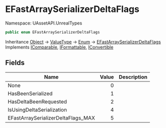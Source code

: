# EFastArraySerializerDeltaFlags

Namespace: UAssetAPI.UnrealTypes

```csharp
public enum EFastArraySerializerDeltaFlags
```

Inheritance [Object](https://docs.microsoft.com/en-us/dotnet/api/system.object) → [ValueType](https://docs.microsoft.com/en-us/dotnet/api/system.valuetype) → [Enum](https://docs.microsoft.com/en-us/dotnet/api/system.enum) → [EFastArraySerializerDeltaFlags](./uassetapi.unrealtypes.efastarrayserializerdeltaflags.md)<br>
Implements [IComparable](https://docs.microsoft.com/en-us/dotnet/api/system.icomparable), [IFormattable](https://docs.microsoft.com/en-us/dotnet/api/system.iformattable), [IConvertible](https://docs.microsoft.com/en-us/dotnet/api/system.iconvertible)

## Fields

| Name | Value | Description |
| --- | --: | --- |
| None | 0 |  |
| HasBeenSerialized | 1 |  |
| HasDeltaBeenRequested | 2 |  |
| IsUsingDeltaSerialization | 4 |  |
| EFastArraySerializerDeltaFlags_MAX | 5 |  |
